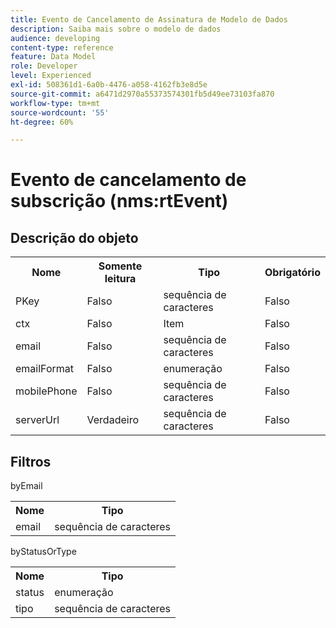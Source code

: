 ```yaml
---
title: Evento de Cancelamento de Assinatura de Modelo de Dados
description: Saiba mais sobre o modelo de dados
audience: developing
content-type: reference
feature: Data Model
role: Developer
level: Experienced
exl-id: 508361d1-6a0b-4476-a058-4162fb3e8d5e
source-git-commit: a6471d2970a55373574301fb5d49ee73103fa870
workflow-type: tm+mt
source-wordcount: '55'
ht-degree: 60%

---
```


# Evento de cancelamento de subscrição (nms:rtEvent)

## Descrição do objeto

<table>
               <tr>
                  <th>Nome</th>
                  <th>Somente leitura</th>
                  <th>Tipo</th>
                  <th>Obrigatório</th>
               </tr>
               <tr>
                  <td>PKey</td>
                  <td>Falso</td>
                  <td>sequência de caracteres</td>
                  <td>Falso</td>
               </tr>
               <tr>
                  <td>ctx</td>
                  <td>Falso</td>
                  <td>Item</td>
                  <td>Falso</td>
               </tr>
               <tr>
                  <td>email</td>
                  <td>Falso</td>
                  <td>sequência de caracteres</td>
                  <td>Falso</td>
               </tr>
               <tr>
                  <td>emailFormat</td>
                  <td>Falso</td>
                  <td>enumeração</td>
                  <td>Falso</td>
               </tr>
               <tr>
                  <td>mobilePhone</td>
                  <td>Falso</td>
                  <td>sequência de caracteres</td>
                  <td>Falso</td>
               </tr>
               <tr>
                  <td>serverUrl</td>
                  <td>Verdadeiro</td>
                  <td>sequência de caracteres</td>
                  <td>Falso</td>
               </tr>
            </table>

## Filtros

byEmail

<table>
    <tr>
    <th>Nome</th>
    <th>Tipo</th>
    </tr>
    <tr>
    <td>email</td>
    <td>sequência de caracteres</td>
    </tr>
</table>

byStatusOrType

<table>
        <tr>
        <th>Nome</th>
        <th>Tipo</th>
        </tr>
        <tr>
        <td>status</td>
        <td>enumeração</td>
        </tr>
        <tr>
        <td>tipo</td>
        <td>sequência de caracteres</td>
        </tr>
    </table>
